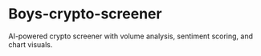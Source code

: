 # Boys-crypto-screener
AI-powered crypto screener with volume analysis, sentiment scoring, and chart visuals.
